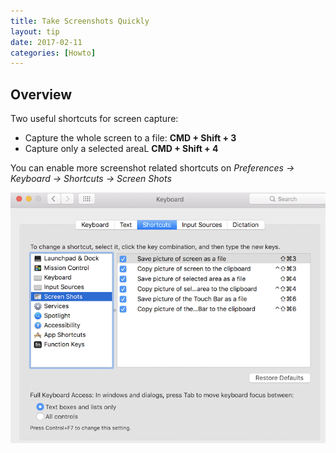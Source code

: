 ```yaml
---
title: Take Screenshots Quickly
layout: tip
date: 2017-02-11
categories: [Howto]
---
```


## Overview

Two useful shortcuts for screen capture:

* Capture the whole screen to a file: **CMD + Shift + 3**
* Capture only a selected areaL **CMD + Shift + 4**

You can enable more screenshot related shortcuts on *Preferences → Keyboard → Shortcuts → Screen Shots*

<img src="/assets/images/tips/screenshots.png" alt="screenshots" class="figure-body">
